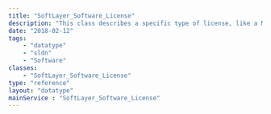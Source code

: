 ```yaml
---
title: "SoftLayer_Software_License"
description: "This class describes a specific type of license, like a Microsoft Windows Site License, a GPL license, or a license of another type. "
date: "2018-02-12"
tags:
    - "datatype"
    - "sldn"
    - "Software"
classes:
    - "SoftLayer_Software_License"
type: "reference"
layout: "datatype"
mainService : "SoftLayer_Software_License"
---
```

